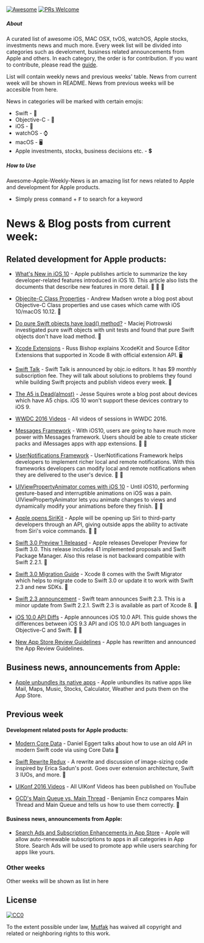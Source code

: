 [![Awesome](https://cdn.rawgit.com/sindresorhus/awesome/d7305f38d29fed78fa85652e3a63e154dd8e8829/media/badge.svg)](https://github.com/sindresorhus/awesome)
[![PRs Welcome](https://img.shields.io/badge/PRs-welcome-brightgreen.svg)](http://makeapullrequest.com)

##### About

A curated list of awesome iOS, MAC OSX, tvOS, watchOS, Apple stocks, investments news and much more.
Every week list will be divided into categories such as develoment, business related announcements from Apple and others. In each category, the order is for contribution. If you want to contribute, please read the [guide](https://github.com/mutfak/awesome-apple-weekly-news/blob/master/CONTRIBUTION.md).

List will contain weekly news and previous weeks' table.
News from current week will be shown in README.
News from previous weeks will be accesible from here.

News in categories will be marked with certain emojis:
- Swift - :large_orange_diamond:
- Objective-C - :large_blue_diamond:
- iOS - 📱 
- watchOS - ⌚
- macOS - 🖥
- Apple investments, stocks, business decisions etc. - 💲

##### How to Use
Awesome-Apple-Weekly-News is an amazing list for news related to Apple and development for Apple products.
- Simply press <kbd>command</kbd> + <kbd>F</kbd> to search for a keyword

# News & Blog posts from current week:

## Related development for Apple products:

- [What's New in iOS 10](https://developer.apple.com/library/prerelease/content/releasenotes/General/WhatsNewIniOS/Articles/iOS10.html#//apple_ref/doc/uid/TP40017084-SW1) - Apple publishes article to summarize the key developer-related features introduced in iOS 10. This article also lists the documents that describe new features in more detail. :large_orange_diamond: :large_blue_diamond: 📱

- [Objecite-C Class Properties](http://blog.andrewmadsen.com/post/145919242155/objective-c-class-properties) - Andrew Madsen wrote a blog post about Objective-C Class properties and use cases which came with iOS 10/macOS 10.12. :large_blue_diamond: 

- [Do pure Swift objects have load() method?](https://swifting.io/blog/2016/06/13/18-do-pure-swift-objects-have-load-method/) - Maciej Piotrowski investigated pure swift objects with unit tests and found that pure Swift objects don't have load method. :large_orange_diamond:

- [Xcode Extensions](http://www.russbishop.net/xcode-extensions) - Russ Bishop explains XcodeKit and Source Editor Extensions that supported in Xcode 8 with official extension API. 🖥

- [Swift Talk](https://talk.objc.io/) - Swift Talk is announced by objc.io editors. It has $9 monthly subscription fee. They will talk about solutions to problems they found while building Swift projects and publish videos every week. :large_orange_diamond:

- [The A5 is Dead(almost)](http://www.jessesquires.com/the-a5-is-dead/) - Jesse Squires wrote a blog post about devices which have A5 chips. iOS 10 won't support these devices contrary to iOS 9.

- [WWDC 2016 Videos](https://developer.apple.com/videos/wwdc2016/) - All videos of sessions in WWDC 2016.

- [Messages Framework](https://developer.apple.com/reference/messages) - With iOS10, users are going to have much more power with Messages framework. Users should be able to create sticker packs and iMessages apps with app extensions. :large_orange_diamond: :large_blue_diamond:

- [UserNotifications Framework](https://developer.apple.com/reference/usernotifications) - UserNotifications Framework helps developers to implement richer local and remote notifications. With this frameworks developers can modify local and remote notifications when they are delivered to the user's device. :large_orange_diamond: :large_blue_diamond:

- [UIViewPropertyAnimator comes with iOS 10](https://developer.apple.com/reference/uikit/uiviewpropertyanimator) - Until iOS10, performing gesture-based and interruptible animations on iOS was a pain. UIViewPropertyAnimator lets you animate changes to views and dynamically modify your animations before they finish. :large_orange_diamond: :large_blue_diamond:

- [Apple opens SiriKit](https://developer.apple.com/sirikit/) - Apple will be opening up Siri to third-party developers through an API, giving outside apps the ability to activate from Siri's voice commands. :large_orange_diamond: :large_blue_diamond:

- [Swift 3.0 Preview 1 Released](https://swift.org/blog/swift-3-0-preview-1-released/) - Apple releases Developer Preview for Swift 3.0. This release includes 41 implemented proposals and Swift Package Manager. Also this relase is not backward compatible with Swift 2.2.1. :large_orange_diamond:

- [Swift 3.0 Migration Guide](https://swift.org/migration-guide/) - Xcode 8 comes with the Swift Migrator which helps to migrate code to Swift 3.0 or update it to work with Swift 2.3 and new SDKs. :large_orange_diamond:

- [Swift 2.3 announcement](https://swift.org/blog/swift-2-3/) - Swift team announces Swift 2.3. This is a minor update from Swift 2.2.1. Swift 2.3 is available as part of Xcode 8. :large_orange_diamond:

- [iOS 10.0 API Diffs](https://developer.apple.com/library/prerelease/content/releasenotes/General/iOS10APIDiffs/) - Apple announces iOS 10.0 API. This guide shows the differences between iOS 9.3 API and iOS 10.0 API both languages in Objective-C and Swift. :large_orange_diamond: :large_blue_diamond:

- [New App Store Review Guidelines](https://developer.apple.com/news/?id=06132016c) - Apple has rewritten and announced the App Review Guidelines.

## Business news, announcements from Apple:


- [Apple unbundles its native apps](https://techcrunch.com/2016/06/13/apple-unbundles-its-native-apps-like-mail-maps-music-and-more-puts-them-in-the-app-store/) - Apple unbundles its native apps like Mail, Maps, Music, Stocks, Calculator, Weather and puts them on the App Store.
 
## Previous week

#### Development related posts for Apple products:

- [Modern Core Data](https://realm.io/news/tryswift-daniel-eggert-modern-core-data/) - Daniel Eggert talks about how to use an old API in modern Swift code via using Core Data :large_orange_diamond:

- [Swift Rewrite Redux](http://rosslebeau.com/2016/swift-rewrite-redux) - A rewrite and discussion of image-sizing code inspired by Erica Sadun's post. Goes over extension architecture, Swift 3 IUOs, and more. :large_orange_diamond:

- [UIKonf 2016 Videos](https://www.youtube.com/playlist?list=PLdr22uU_wISqm9QbnczWxXs9qyuWpSU4k) - All UIKonf Videos has been published on YouTube

- [GCD's Main Queue vs. Main Thread](http://blog.benjamin-encz.de/post/main-queue-vs-main-thread/) - Benjamin Encz compares Main Thread and Main Queue and tells us how to use them correctly. :large_orange_diamond:

#### Business news, announcements from Apple:

- [Search Ads and Subscription Enhancements in App Store](https://developer.apple.com/news/?id=06082016a) - Apple will allow auto-renewable subscriptions to apps in all categories in App Store. Search Ads will be used to promote app while users searching for apps like yours.

### Other weeks
Other weeks will be shown as list in here

## License

[![CC0](http://mirrors.creativecommons.org/presskit/buttons/88x31/svg/cc-zero.svg)](https://creativecommons.org/publicdomain/zero/1.0/)

To the extent possible under law, [Mutfak](https://github.com/mutfak) has waived all copyright and related or neighboring rights to this work.
